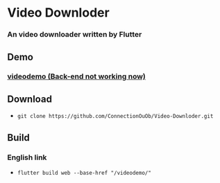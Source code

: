 # Video Downloder
### An video downloader written by Flutter

## Demo
### [videodemo (Back-end not working now)](http://mothra.life.nctu.edu.tw/videodemo/#/)

## Download
- ```git clone https://github.com/ConnectionOuOb/Video-Downloder.git```

## Build
### English link
- ```flutter build web --base-href "/videodemo/"```
